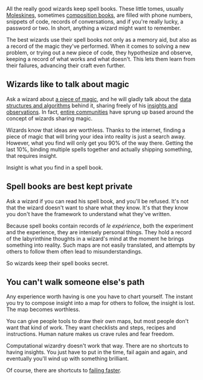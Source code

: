<!--
title: Never ask a wizard if you can read his spell book
date: 25 October 2010
slug: wizard-spell-book
tags: writing
-->

All the really good wizards keep spell books. These little tomes, usually
[Moleskines][], sometimes [composition books][], are filled with phone numbers,
snippets of code, records of conversations, and if you're really lucky, a
password or two. In short, anything a wizard might want to remember.

The best wizards use their spell books not only as a memory aid, but also as a
record of the magic they've performed. When it comes to solving a new problem,
or trying out a new piece of code, they hypothesize and observe, keeping a
record of what works and what doesn't. This lets them learn from their failures,
advancing their craft even further.

## Wizards like to talk about magic ##

Ask a wizard about [a piece of magic][], and he will gladly talk about the
[data structures and algorithms][] behind it, sharing freely of his
[insights and observations][]. In fact, [entire communities][] have sprung up
based around the concept of wizards sharing magic.

Wizards know that ideas are worthless. Thanks to the internet, finding a piece
of magic that will bring your idea into reality is just a search away. However,
what you find will only get you 90% of the way there.  Getting the last 10%,
binding multiple spells together and actually shipping something, that requires
insight.

Insight is what you find in a spell book.

## Spell books are best kept private ##

Ask a wizard if you can read his spell book, and you'll be refused. It's not
that the wizard doesn't want to share what they know. It's that they know you
don't have the framework to understand what they've written.

Because spell books contain records of *le exp&eacute;rience*, both the
experiment and the experience, they are intensely personal things. They hold a
record of the labyrinthine thoughts in a wizard's mind at the moment he brings
something into reality. Such maps are not easily translated, and attempts by
others to follow them often lead to misunderstandings.

So wizards keep their spell books secret.

## You can't walk someone else's path ##

Any experience worth having is one you have to chart yourself. The instant you
try to compose insight into a map for others to follow, the insight is lost. The
map becomes worthless.

You can give people tools to draw their own maps, but most people don't want
that kind of work. They want checklists and steps, recipes and instructions.
Human nature makes us crave rules and fear freedom.

Computational wizardry doesn't work that way. There are no shortcuts to having
insights. You just have to put in the time, fail again and again, and eventually
you'll wind up with something brilliant.

Of course, there are shortcuts to [failing faster][].

[Moleskines]: http://moleskine.com/ "Moleskine - Legendary notebooks"
[composition books]: http://en.wikipedia.org/wiki/Composition_book "Wikipedia: Composition book"
[a piece of magic]: http://prolix-app.com/ "Prolix is a tweetable word search game for your iPhone"
[data structures and algorithms]: /2010/09/small-code '"Bytes matter on the mobile web" by Frank Mitchell'
[insights and observations]: /2010/10/javascript-prototypes '"I bring you prototypes and deeper understanding" by Frank Mitchell'
[entire communities]: http://github.com/ "GitHub: Secure source code hosting and collaborative development"
[failing faster]: http://shivanata.com/ "Shiva Nata - Hot buttered epiphanies and unlikely insights"
